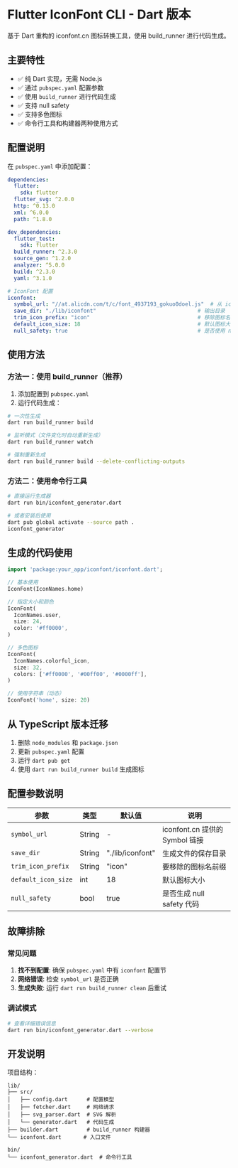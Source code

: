 # Flutter IconFont CLI - Dart 版本

基于 Dart 重构的 iconfont.cn 图标转换工具，使用 build_runner 进行代码生成。

## 主要特性

- ✅ 纯 Dart 实现，无需 Node.js
- ✅ 通过 `pubspec.yaml` 配置参数
- ✅ 使用 `build_runner` 进行代码生成
- ✅ 支持 null safety
- ✅ 支持多色图标
- ✅ 命令行工具和构建器两种使用方式

## 配置说明

在 `pubspec.yaml` 中添加配置：

```yaml
dependencies:
  flutter:
    sdk: flutter
  flutter_svg: ^2.0.0
  http: ^0.13.0
  xml: ^6.0.0
  path: ^1.8.0

dev_dependencies:
  flutter_test:
    sdk: flutter
  build_runner: ^2.3.0
  source_gen: ^1.2.0
  analyzer: ^5.0.0
  build: ^2.3.0
  yaml: ^3.1.0

# IconFont 配置
iconfont:
  symbol_url: "//at.alicdn.com/t/c/font_4937193_gokuo0doel.js"  # 从 iconfont.cn 获取
  save_dir: "./lib/iconfont"                                # 输出目录
  trim_icon_prefix: "icon"                                  # 移除图标名前缀
  default_icon_size: 18                                     # 默认图标大小
  null_safety: true                                         # 是否使用 null safety
```

## 使用方法

### 方法一：使用 build_runner（推荐）

1. 添加配置到 `pubspec.yaml`
2. 运行代码生成：

```bash
# 一次性生成
dart run build_runner build

# 监听模式（文件变化时自动重新生成）
dart run build_runner watch

# 强制重新生成
dart run build_runner build --delete-conflicting-outputs
```

### 方法二：使用命令行工具

```bash
# 直接运行生成器
dart run bin/iconfont_generator.dart

# 或者安装后使用
dart pub global activate --source path .
iconfont_generator
```

## 生成的代码使用

```dart
import 'package:your_app/iconfont/iconfont.dart';

// 基本使用
IconFont(IconNames.home)

// 指定大小和颜色
IconFont(
  IconNames.user,
  size: 24,
  color: '#ff0000',
)

// 多色图标
IconFont(
  IconNames.colorful_icon,
  size: 32,
  colors: ['#ff0000', '#00ff00', '#0000ff'],
)

// 使用字符串（动态）
IconFont('home', size: 20)
```

## 从 TypeScript 版本迁移

1. 删除 `node_modules` 和 `package.json`
2. 更新 `pubspec.yaml` 配置
3. 运行 `dart pub get`
4. 使用 `dart run build_runner build` 生成图标

## 配置参数说明

| 参数 | 类型 | 默认值 | 说明 |
|-----|------|--------|------|
| `symbol_url` | String | - | iconfont.cn 提供的 Symbol 链接 |
| `save_dir` | String | "./lib/iconfont" | 生成文件的保存目录 |
| `trim_icon_prefix` | String | "icon" | 要移除的图标名前缀 |
| `default_icon_size` | int | 18 | 默认图标大小 |
| `null_safety` | bool | true | 是否生成 null safety 代码 |

## 故障排除

### 常见问题

1. **找不到配置**: 确保 `pubspec.yaml` 中有 `iconfont` 配置节
2. **网络错误**: 检查 `symbol_url` 是否正确
3. **生成失败**: 运行 `dart run build_runner clean` 后重试

### 调试模式

```bash
# 查看详细错误信息
dart run bin/iconfont_generator.dart --verbose
```

## 开发说明

项目结构：
```
lib/
├── src/
│   ├── config.dart      # 配置模型
│   ├── fetcher.dart     # 网络请求
│   ├── svg_parser.dart  # SVG 解析
│   └── generator.dart   # 代码生成
├── builder.dart         # build_runner 构建器
└── iconfont.dart       # 入口文件

bin/
└── iconfont_generator.dart  # 命令行工具
```
